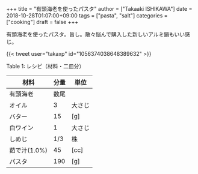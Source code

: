 +++
title = "有頭海老を使ったパスタ"
author = ["Takaaki ISHIKAWA"]
date = 2018-10-28T01:07:00+09:00
tags = ["pasta", "salt"]
categories = ["cooking"]
draft = false
+++

有頭海老を使ったパスタ。旨し。散々悩んで購入した新しいアルミ鍋もいい感じ。  

{{< tweet user="takaxp" id="1056374038648389632" >}}  

<div class="table-caption">
  <span class="table-number">Table 1</span>:
  レシピ（材料・二皿分）
</div>

| 材料      | 分量 | 単位 |
|---------|----|----|
| 有頭海老  | 数尾 |      |
| オイル    | 3   | 大さじ |
| バター    | 15  | [g]  |
| 白ワイン  | 1   | 大さじ |
| しめじ    | 1/3 | 株   |
| 茹で汁(1.0%) | 45  | [cc] |
| パスタ    | 190 | [g]  |